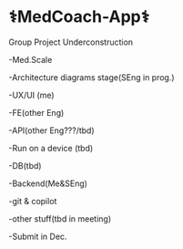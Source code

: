 # ⚕️MedCoach-App⚕️

Group Project Underconstruction

-Med.Scale

-Architecture diagrams stage(SEng in prog.)

-UX/UI (me)

-FE(other Eng)

-API(other Eng???/tbd)

-Run on a device (tbd)

-DB(tbd)

-Backend(Me&SEng)

-git & copilot

-other stuff(tbd in meeting)

-Submit in Dec.
